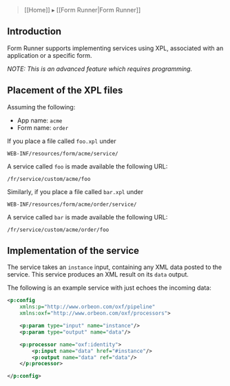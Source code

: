 > [[Home]] ▸ [[Form Runner|Form Runner]]

## Introduction

Form Runner supports implementing services using XPL, associated with an application or a specific form.

_NOTE: This is an advanced feature which requires programming._

## Placement of the XPL files

Assuming the following:

- App name: `acme`
- Form name: `order`

If you place a file called `foo.xpl` under

```
WEB-INF/resources/form/acme/service/
```

A service called `foo` is made available the following URL:

```
/fr/service/custom/acme/foo
````

Similarly, if you place a file called `bar.xpl` under

```
WEB-INF/resources/form/acme/order/service/
```

A service called `bar` is made available the following URL:

```
/fr/service/custom/acme/order/foo
````

## Implementation of the service

The service takes an `instance` input, containing any XML data posted to the service. This service produces an XML result on its `data` output.

The following is an example service with just echoes the incoming data:

```xml
<p:config
    xmlns:p="http://www.orbeon.com/oxf/pipeline"
    xmlns:oxf="http://www.orbeon.com/oxf/processors">

    <p:param type="input" name="instance"/>
    <p:param type="output" name="data"/>

    <p:processor name="oxf:identity">
        <p:input name="data" href="#instance"/>
        <p:output name="data" ref="data"/>
    </p:processor>

</p:config>
```
